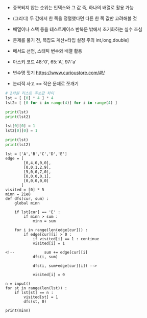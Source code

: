 * 중복되지 않는 순위는 인덱스와 그 값 즉, 하나의 배열로 활용 가능
* (그리디) 두 값에서 한 쪽을 정렬했다면 다른 한 쪽 값만 고려해볼 것
* 배열이나 스택 등을 테스트케이스 반복문 밖에서 초기화하는 실수 조심

* 문제를 풀기 전, 복잡도 계산+타입 설정 주의 int,long,double]
* 메서드 선언, 스태틱 변수와 배열 활용

* 아스키 코드 48:'0', 65:'A', 97:'a'

* 변수명 짓기 https://www.curioustore.com/#!/

* 논리적 사고 == 작은 문제로 쪼개기

```python
# 2차원 리스트 주소값 차이
lst = [ [0] * 4 ] * 4
lst2= [ [0 for i in range(4)] for i in range(4) ]

print(lst)
print(lst2)

lst[0][0] = 1
lst2[0][0] = 1

print(lst)
print(lst2)
```

```
lst = ['A','B','C','D','E']
edge = [
        [0,4,0,0,0],
        [0,0,1,2,9],
        [5,0,0,7,0],
        [0,0,0,0,1],
        [0,0,0,0,0]
       ]
visited = [0] * 5
minn = 21e8
def dfs(cur, sum) :
    global minn

    if lst[cur] == 'E' :
        if minn > sum :
            minn = sum

    for i in range(len(edge[cur])) :
        if edge[cur][i] > 0 :
            if visited[i] == 1 : continue
            visited[i] = 1

<!--             sum += edge[cur][i]
            dfs(i, sum)

            dfs(i, sum+edge[cur][i]) -->

            visited[i] = 0

n = input()
for st in range(len(lst)) :
    if lst[st] == n :
        visited[st] = 1
        dfs(st, 0)

print(minn)
```

